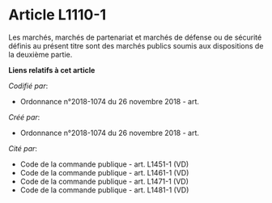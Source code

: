 # Article L1110-1

Les marchés, marchés de partenariat et marchés de défense ou de sécurité définis au présent titre sont des marchés publics
soumis aux dispositions de la deuxième partie.

**Liens relatifs à cet article**

_Codifié par_:

  - Ordonnance n°2018-1074 du 26 novembre 2018 - art.

_Créé par_:

  - Ordonnance n°2018-1074 du 26 novembre 2018 - art.

_Cité par_:

  - Code de la commande publique - art. L1451-1 (VD)
  - Code de la commande publique - art. L1461-1 (VD)
  - Code de la commande publique - art. L1471-1 (VD)
  - Code de la commande publique - art. L1481-1 (VD)
